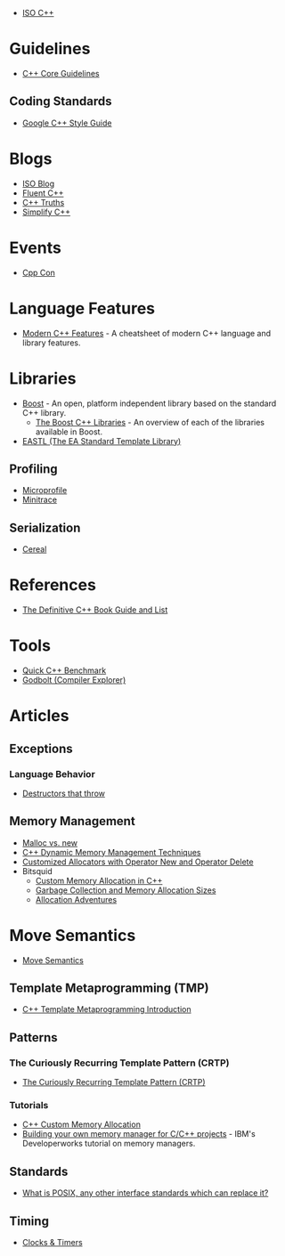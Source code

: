 * [ISO C++](https://isocpp.org/)


# Guidelines
* [C++ Core Guidelines](https://github.com/isocpp/CppCoreGuidelines)

## Coding Standards
* [Google C++ Style Guide](https://google.github.io/styleguide/cppguide.html)


# Blogs
* [ISO Blog](https://isocpp.org/blog)
* [Fluent C++](https://www.fluentcpp.com/)
* [C++ Truths](http://cpptruths.blogspot.com/)
* [Simplify C++](https://arne-mertz.de/)


# Events
* [Cpp Con](https://cppcon.org/)


# Language Features
* [Modern C++ Features](https://github.com/AnthonyCalandra/modern-cpp-features) - A cheatsheet of modern C++ language and library features.


# Libraries
* [Boost](https://www.boost.org/) - An open, platform independent library based on the standard C++ library.
  * [The Boost C++ Libraries](https://theboostcpplibraries.com/) - An overview of each of the libraries available in Boost.
* [EASTL (The EA Standard Template Library)](https://github.com/electronicarts/EASTL)

## Profiling
* [Microprofile](https://github.com/jonasmr/microprofile)
* [Minitrace](https://github.com/hrydgard/minitrace)

## Serialization
* [Cereal](http://uscilab.github.io/cereal/)


# References
* [The Definitive C++ Book Guide and List](https://stackoverflow.com/questions/388242/the-definitive-c-book-guide-and-list)

# Tools
* [Quick C++ Benchmark](http://quick-bench.com/)
* [Godbolt (Compiler Explorer)](https://godbolt.org/)


# Articles

## Exceptions

### Language Behavior
* [Destructors that throw](https://akrzemi1.wordpress.com/2011/09/21/destructors-that-throw/)

## Memory Management
* [Malloc vs. new](https://stackoverflow.com/questions/13286706/malloc-vs-new-different-padding)
* [C++ Dynamic Memory Management Techniques](https://www.cse.wustl.edu/~schmidt/PDF/C++-mem-mgnt4.pdf)
* [Customized Allocators with Operator New and Operator Delete](https://www.cprogramming.com/tutorial/operator_new.html)
* Bitsquid
  * [Custom Memory Allocation in C++](http://bitsquid.blogspot.com/2010/09/custom-memory-allocation-in-c.html)
  * [Garbage Collection and Memory Allocation Sizes](http://bitsquid.blogspot.com/2013/01/garbage-collection-and-memory.html)
  * [Allocation Adventures](http://bitsquid.blogspot.com/2015/06/allocation-adventures-1-datacomponent.html)

# Move Semantics
* [Move Semantics](https://mbevin.wordpress.com/2012/11/20/move-semantics/)

## Template Metaprogramming (TMP)
* [C++ Template Metaprogramming Introduction](https://monoinfinito.wordpress.com/series/introduction-to-c-template-metaprogramming/)

## Patterns

### The Curiously Recurring Template Pattern (CRTP)
* [The Curiously Recurring Template Pattern (CRTP)](https://www.fluentcpp.com/2017/05/12/curiously-recurring-template-pattern/)

### Tutorials
* [C++ Custom Memory Allocation](https://www.gamedev.net/articles/programming/general-and-gameplay-programming/c-custom-memory-allocation-r3010/)
* [Building your own memory manager for C/C++ projects](https://www.ibm.com/developerworks/aix/tutorials/au-memorymanager/) - IBM's Developerworks tutorial on memory managers.

## Standards
* [What is POSIX, any other interface standards which can replace it?](https://stackoverflow.com/questions/19697152/what-is-posix-any-other-interface-standards-which-can-replace-it)

## Timing
* [Clocks & Timers](http://www.informit.com/articles/article.aspx?p=1881386&seqNum=2)